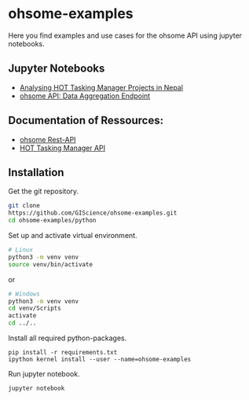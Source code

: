 # ohsome-examples
Here you find examples and use cases for the ohsome API using jupyter notebooks. 

## Jupyter Notebooks
* [Analysing HOT Tasking Manager Projects in Nepal](/python/ohsome-data-aggregation.ipynb)
* [ohsome API: Data Aggregation Endpoint](/python/oshome_api_hot_tm_project1008.ipynb)

## Documentation of Ressources:
* [ohsome Rest-API](http://api.ohsome.org)
* [HOT Tasking Manager API](https://tasks.hotosm.org/api-docs/swagger-ui/index.html?url=https://tasks.hotosm.org/api/docs)

## Installation

Get the git repository.
```bash
git clone 
https://github.com/GIScience/ohsome-examples.git
cd ohsome-examples/python
```

Set up and activate virtual environment.
```bash
# Linux
python3 -m venv venv
source venv/bin/activate
```
or
```bash
# Windows
python3 -m venv venv
cd venv/Scripts
activate
cd ../..
```


Install all required python-packages.
```
pip install -r requirements.txt
ipython kernel install --user --name=ohsome-examples
```

Run jupyter notebook.
```bash
jupyter notebook
```
